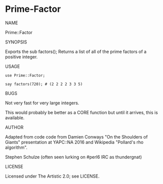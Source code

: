 # Prime-Factor

NAME

Prime::Factor

SYNOPSIS

Exports the sub factors();
Returns a list of all of the prime factors of a positive integer.

USAGE

    use Prime::Factor;

    say factors(720); # (2 2 2 2 3 3 5)

BUGS

Not very fast for very large integers.

This would probably be better as a CORE function but until it arrives,
this is available.

AUTHOR

Adapted from code code from Damien Conways "On the Shoulders of Giants"
presentation at YAPC::NA 2016 and Wikipedia "Pollard's rho algorithm".

Stephen Schulze (often seen lurking on #perl6 IRC as thundergnat)

LICENSE

Licensed under The Artistic 2.0; see LICENSE.
